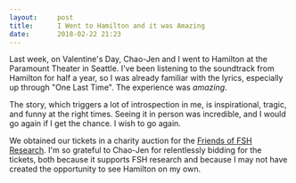 ```yaml
---
layout:     post
title:      I Went to Hamilton and it was Amazing
date:       2018-02-22 21:23
---
```


Last week, on Valentine's Day, Chao-Jen and I went to Hamilton at the
Paramount Theater in Seattle. I've been listening to the soundtrack
from Hamilton for half a year, so I was already familiar with the
lyrics, especially up through "One Last Time". The experience was
_amazing_.

The story, which triggers a lot of introspection in me, is
inspirational, tragic, and funny at the right times. Seeing it in
person was incredible, and I would go again if I get the chance. I
wish to go again.

We obtained our tickets in a charity auction for the [Friends of FSH
Research](http://fshfriends.org/). I'm so grateful to Chao-Jen for
relentlessly bidding for the tickets, both because it supports FSH
research and because I may not have created the opportunity to see
Hamilton on my own.
